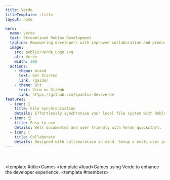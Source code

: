 ```yaml
---
title: Verde
titleTemplate: :title
layout: home

hero:
  name: Verde
  text: Streamlined Roblox Development
  tagline: Empowering developers with improved collaboration and productivity for Roblox.
  image:
    src: public/Verde_Logo.svg
    alt: Verde
    width: 300
  actions:
    - theme: brand
      text: Get Started
      link: /guide/
    - theme: alt
      text: View on GitHub
      link: https://github.com/quantix-dev/verde  
features:
  - icon: 🔄
    title: File Synchronisation
    details: Effortlessly synchronise your local file system with Roblox.
  - icon: 👌
    title: Easy to use
    details: Well documented and user friendly with Verde quickstart.
  - icon: 🤝
    title: Collaborate
    details: Designed with collaboration in mind. Setup a multi-user project in seconds.
---
```


<script setup>
import { VPTeamPage, VPTeamPageTitle, VPTeamPageSection, VPTeamMembers } from 'vitepress/theme'

const members = [
  {
    name: 'Game Name',
    title: 'Author Name'
  }
]
</script>

<br><br>
<VPTeamPage>
  <VPTeamPageSection>
    <template #title>Games</template>
    <template #lead>Games using Verde to enhance the developer experience.</template>
    <template #members>
      <VPTeamMembers :members="members" />
    </template>
  </VPTeamPageSection>
</VPTeamPage>